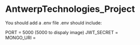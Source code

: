 # AntwerpTechnologies_Project

You should add a .env file
.env should include:

PORT = 5000 (5000 to dispaly image)
JWT_SECRET = <br>
MONGO_URI =
